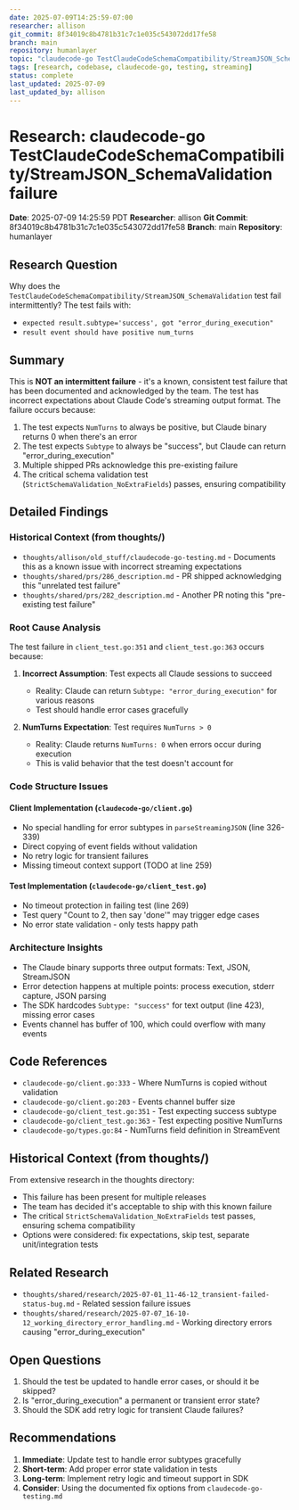 ```yaml
---
date: 2025-07-09T14:25:59-07:00
researcher: allison
git_commit: 8f34019c8b4781b31c7c1e035c543072dd17fe58
branch: main
repository: humanlayer
topic: "claudecode-go TestClaudeCodeSchemaCompatibility/StreamJSON_SchemaValidation failure"
tags: [research, codebase, claudecode-go, testing, streaming]
status: complete
last_updated: 2025-07-09
last_updated_by: allison
---
```


# Research: claudecode-go TestClaudeCodeSchemaCompatibility/StreamJSON_SchemaValidation failure

**Date**: 2025-07-09 14:25:59 PDT
**Researcher**: allison
**Git Commit**: 8f34019c8b4781b31c7c1e035c543072dd17fe58
**Branch**: main
**Repository**: humanlayer

## Research Question
Why does the `TestClaudeCodeSchemaCompatibility/StreamJSON_SchemaValidation` test fail intermittently? The test fails with:
- `expected result.subtype='success', got "error_during_execution"`
- `result event should have positive num_turns`

## Summary
This is **NOT an intermittent failure** - it's a known, consistent test failure that has been documented and acknowledged by the team. The test has incorrect expectations about Claude Code's streaming output format. The failure occurs because:

1. The test expects `NumTurns` to always be positive, but Claude binary returns 0 when there's an error
2. The test expects `Subtype` to always be "success", but Claude can return "error_during_execution"
3. Multiple shipped PRs acknowledge this pre-existing failure
4. The critical schema validation test (`StrictSchemaValidation_NoExtraFields`) passes, ensuring compatibility

## Detailed Findings

### Historical Context (from thoughts/)
- `thoughts/allison/old_stuff/claudecode-go-testing.md` - Documents this as a known issue with incorrect streaming expectations
- `thoughts/shared/prs/286_description.md` - PR shipped acknowledging this "unrelated test failure"
- `thoughts/shared/prs/282_description.md` - Another PR noting this "pre-existing test failure"

### Root Cause Analysis
The test failure in `client_test.go:351` and `client_test.go:363` occurs because:

1. **Incorrect Assumption**: Test expects all Claude sessions to succeed
   - Reality: Claude can return `Subtype: "error_during_execution"` for various reasons
   - Test should handle error cases gracefully

2. **NumTurns Expectation**: Test requires `NumTurns > 0`
   - Reality: Claude returns `NumTurns: 0` when errors occur during execution
   - This is valid behavior that the test doesn't account for

### Code Structure Issues

#### Client Implementation (`claudecode-go/client.go`)
- No special handling for error subtypes in `parseStreamingJSON` (line 326-339)
- Direct copying of event fields without validation
- No retry logic for transient failures
- Missing timeout context support (TODO at line 259)

#### Test Implementation (`claudecode-go/client_test.go`)
- No timeout protection in failing test (line 269)
- Test query "Count to 2, then say 'done'" may trigger edge cases
- No error state validation - only tests happy path

### Architecture Insights
- The Claude binary supports three output formats: Text, JSON, StreamJSON
- Error detection happens at multiple points: process execution, stderr capture, JSON parsing
- The SDK hardcodes `Subtype: "success"` for text output (line 423), missing error cases
- Events channel has buffer of 100, which could overflow with many events

## Code References
- `claudecode-go/client.go:333` - Where NumTurns is copied without validation
- `claudecode-go/client.go:203` - Events channel buffer size
- `claudecode-go/client_test.go:351` - Test expecting success subtype
- `claudecode-go/client_test.go:363` - Test expecting positive NumTurns
- `claudecode-go/types.go:84` - NumTurns field definition in StreamEvent

## Historical Context (from thoughts/)
From extensive research in the thoughts directory:
- This failure has been present for multiple releases
- The team has decided it's acceptable to ship with this known failure
- The critical `StrictSchemaValidation_NoExtraFields` test passes, ensuring schema compatibility
- Options were considered: fix expectations, skip test, separate unit/integration tests

## Related Research
- `thoughts/shared/research/2025-07-01_11-46-12_transient-failed-status-bug.md` - Related session failure issues
- `thoughts/shared/research/2025-07-07_16-10-12_working_directory_error_handling.md` - Working directory errors causing "error_during_execution"

## Open Questions
1. Should the test be updated to handle error cases, or should it be skipped?
2. Is "error_during_execution" a permanent or transient error state?
3. Should the SDK add retry logic for transient Claude failures?

## Recommendations
1. **Immediate**: Update test to handle error subtypes gracefully
2. **Short-term**: Add proper error state validation in tests
3. **Long-term**: Implement retry logic and timeout support in SDK
4. **Consider**: Using the documented fix options from `claudecode-go-testing.md`